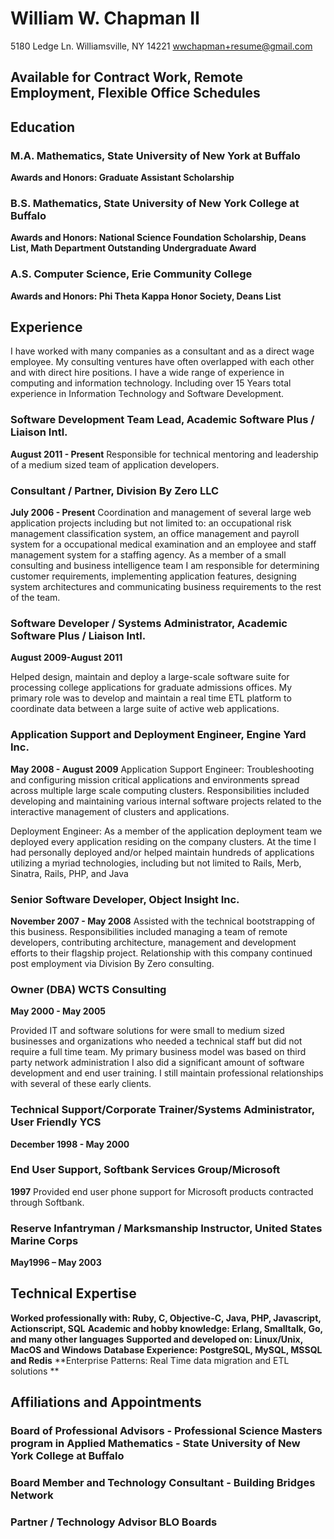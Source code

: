 # William W. Chapman II
5180 Ledge Ln.
Williamsville, NY 14221
wwchapman+resume@gmail.com

## Available for Contract Work, Remote Employment, Flexible Office Schedules

## Education

### M.A. Mathematics, State University of New York at Buffalo
**Awards and Honors: Graduate Assistant Scholarship**

### B.S. Mathematics, State University of New York College at Buffalo
**Awards and Honors: National Science Foundation Scholarship, Deans List, Math Department 
Outstanding Undergraduate Award**

### A.S. Computer Science, Erie Community College
**Awards and Honors: Phi Theta Kappa Honor Society, Deans List**

## Experience
I have worked with many companies as a consultant and as a direct wage employee. My consulting ventures
have often overlapped with each other and with direct hire positions. I have a wide range of experience in 
computing and information technology. Including over 15 Years total experience in Information Technology and 
Software Development.

### Software Development Team Lead,  Academic Software Plus / Liaison Intl.
**August 2011 - Present**
Responsible for technical mentoring and leadership of a medium sized team of application
developers.  

### Consultant / Partner, Division By Zero LLC
**July 2006 - Present**
Coordination and management of several large web application projects including
but not limited to: an occupational risk management classification system, an office management and
payroll system for a occupational medical examination and an employee and staff management
system for a staffing agency. As a member of a small consulting and business intelligence team I am
responsible for determining customer requirements, implementing application features, designing
system architectures and communicating business requirements to the rest of the team.


### Software Developer / Systems Administrator, Academic Software Plus / Liaison Intl.
**August 2009-August 2011**

Helped design, maintain and deploy a large-scale software suite for processing college applications 
for graduate admissions offices. My primary role was to develop and maintain a real time 
ETL platform to coordinate data between a large suite of active web applications. 


### Application Support and Deployment Engineer, Engine Yard Inc.
**May 2008 - August 2009**
Application Support Engineer: Troubleshooting and configuring mission critical applications and environments 
spread across multiple large scale computing clusters. Responsibilities included
developing and maintaining various internal software projects related to the 
interactive management of clusters and applications. 

Deployment Engineer: As a member of the application 
deployment team we deployed every application residing on the company clusters.
At the time I had personally deployed and/or helped maintain hundreds of applications 
utilizing a myriad  technologies, including but not limited to Rails, Merb, Sinatra, Rails,
PHP, and Java

### Senior Software Developer, Object Insight Inc. 
**November 2007 - May 2008**
Assisted with the technical bootstrapping of this business. Responsibilities included managing 
a team of remote  developers, contributing architecture, management and development efforts 
to their flagship project. Relationship with this company continued post employment via 
Division By Zero consulting.


### Owner (DBA) WCTS Consulting 
**May 2000 - May 2005**

Provided IT and software solutions for were small to medium sized 
businesses and organizations who needed a technical staff but did not require a full time team.
My primary business model was based on third party network administration I also did a significant 
amount of software development and end user training. I still maintain professional relationships 
with several of these early clients. 

### Technical Support/Corporate Trainer/Systems Administrator, User Friendly YCS
**December 1998 - May 2000**

### End User Support, Softbank Services Group/Microsoft
**1997**
Provided end user phone support for Microsoft products contracted through Softbank. 

### Reserve Infantryman / Marksmanship Instructor, United States Marine Corps
**May1996 – May 2003**

## Technical Expertise
  **Worked professionally with:  Ruby, C, Objective-C, Java, PHP, Javascript, Actionscript, SQL**
  **Academic and hobby knowledge: Erlang, Smalltalk, Go, and many other languages**
  **Supported and developed on: Linux/Unix, MacOS and Windows**
  **Database Experience: PostgreSQL, MySQL, MSSQL and Redis**
  **Enterprise Patterns: Real Time data migration and ETL solutions **
  

## Affiliations and Appointments
### Board of Professional Advisors - Professional Science Masters program in Applied Mathematics - State University of New York College at Buffalo
### Board Member and Technology Consultant - Building Bridges Network
### Partner / Technology Advisor BLO Boards 
